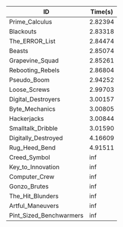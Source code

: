 |ID|Time(s)|
|-|-|
|Prime_Calculus|2.82394|
|Blackouts|2.83318|
|The_ERROR_List|2.84474|
|Beasts|2.85074|
|Grapevine_Squad|2.85261|
|Rebooting_Rebels|2.86804|
|Pseudo_Boom|2.94252|
|Loose_Screws|2.99703|
|Digital_Destroyers|3.00157|
|Byte_Mechanics|3.00805|
|Hackerjacks|3.00844|
|Smalltalk_Dribble|3.01590|
|Digitally_Destroyed|4.16609|
|Rug_Heed_Bend|4.91511|
|Creed_Symbol|inf|
|Key_to_Innovation|inf|
|Computer_Crew|inf|
|Gonzo_Brutes|inf|
|The_Hit_Blunders|inf|
|Artful_Maneuvers|inf|
|Pint_Sized_Benchwarmers|inf|
